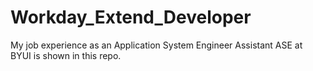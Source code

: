 # Workday_Extend_Developer
My job experience as an Application System Engineer Assistant ASE at BYUI is shown in this repo. 
